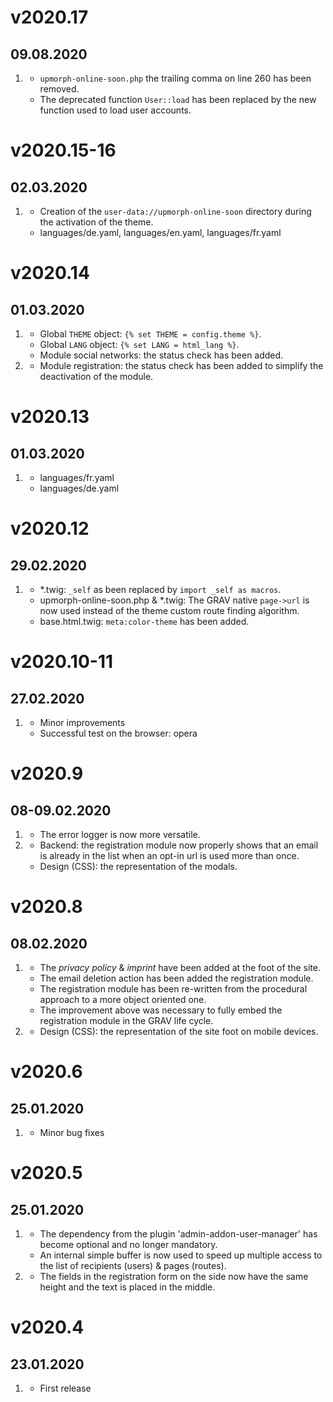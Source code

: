 # v2020.17
## 09.08.2020
1. [](#bugfix)
   * `upmorph-online-soon.php` the trailing comma on line 260 has been removed.
   * The deprecated function `User::load` has been replaced by the new function used to load user accounts.

# v2020.15-16
## 02.03.2020
1. [](#bugfix)
   * Creation of the `user-data://upmorph-online-soon` directory during the activation of the theme.
   * languages/de.yaml, languages/en.yaml, languages/fr.yaml
  

# v2020.14
## 01.03.2020
1. [](#improved)
   * Global `THEME` object: `{% set THEME = config.theme %}`.
   * Global `LANG` object: `{% set LANG = html_lang %}`.
   * Module social networks: the status check has been added.
2. [](#bugfix)
   * Module registration: the status check has been added to simplify the deactivation of the module.


# v2020.13
## 01.03.2020
1. [](#improved)
   * languages/fr.yaml
   * languages/de.yaml

# v2020.12
## 29.02.2020
1. [](#improved)
   * *.twig: `_self` as been replaced by `import _self as macros`.
   * upmorph-online-soon.php & *.twig: The GRAV native `page->url` is now used instead of the theme custom route finding algorithm.
   * base.html.twig: `meta:color-theme` has been added.

# v2020.10-11
## 27.02.2020
1. [](#improved)
   * Minor improvements
   * Successful test on the browser: opera

# v2020.9
## 08-09.02.2020
1. [](#improved)
   * The error logger is now more versatile.
2. [](#bugfix) 
   * Backend: the registration module now properly shows that an email is already in the list when an opt-in url is used more than once.
   * Design (CSS): the representation of the modals.

# v2020.8
## 08.02.2020
1. [](#improved)
   * The *privacy policy* & *imprint* have been added at the foot of the site.
   * The email deletion action has been added the registration module.
   * The registration module has been re-written from the procedural approach to a more object oriented one.
   * The improvement above was necessary to fully embed the registration module in the GRAV life cycle.
2. [](#bugfix) 
   * Design (CSS): the representation of the site foot on mobile devices.

# v2020.6
## 25.01.2020
1. [](#bugfix) 
   * Minor bug fixes

# v2020.5
## 25.01.2020
1. [](#improved)
   * The dependency from the plugin 'admin-addon-user-manager' has become optional and no longer mandatory.
   * An internal simple buffer is now used to speed up multiple access to the list of recipients (users) & pages (routes).
2. [](#bugfix) 
   * The fields in the registration form on the side now have the same height and the text is placed in the middle.

# v2020.4
## 23.01.2020
1. [](#new)
   * First release
